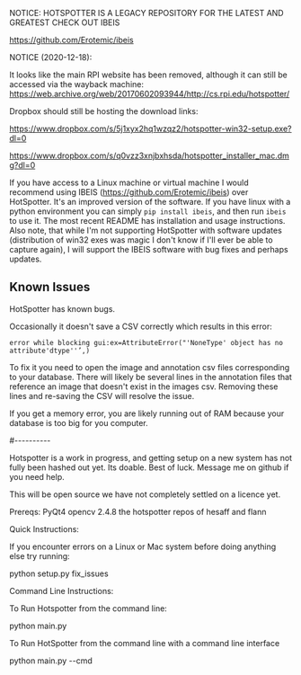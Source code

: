 
NOTICE: HOTSPOTTER IS A LEGACY REPOSITORY
FOR THE LATEST AND GREATEST CHECK OUT IBEIS

https://github.com/Erotemic/ibeis


NOTICE (2020-12-18): 

It looks like the main RPI website has been removed, although it can still be accessed via the wayback machine:
https://web.archive.org/web/20170602093944/http://cs.rpi.edu/hotspotter/


Dropbox should still be hosting the download links: 

https://www.dropbox.com/s/5j1xyx2hq1wzqz2/hotspotter-win32-setup.exe?dl=0 

https://www.dropbox.com/s/q0vzz3xnjbxhsda/hotspotter_installer_mac.dmg?dl=0

If you have access to a Linux machine or virtual machine I would recommend using IBEIS (https://github.com/Erotemic/ibeis) over HotSpotter. It's an improved version of the software. If you have linux with a python environment you can simply `pip install ibeis`, and then run `ibeis` to use it. The most recent README has installation and usage instructions. Also note, that while I'm not supporting HotSpotter with software updates (distribution of win32 exes was magic I don't know if I'll ever be able to capture again), I will support the IBEIS software with bug fixes and perhaps updates. 



Known Issues
------------

HotSpotter has known bugs. 


Occasionally it doesn't save a CSV correctly which results in this error:

```
error while blocking gui:ex=AttributeError("'NoneType' object has no attribute'dtype''’,)
```

To fix it you need to open the image and annotation csv files corresponding to your database. There will likely be several lines in the annotation files that reference an image that doesn't exist in the images csv. Removing these lines and re-saving the CSV will resolve the issue. 


If you get a memory error, you are likely running out of RAM because your
database is too big for you computer.



#----------

Hotspotter is a work in progress, and getting setup on a new system
has not fully been hashed out yet. Its doable. Best of luck. 
Message me on github if you need help. 

This will be open source we have not completely settled on a licence yet. 


Prereqs: 
PyQt4
opencv 2.4.8
the hotspotter repos of hesaff and flann

Quick Instructions: 

If you encounter errors on a Linux or Mac system  before doing anything else
try running: 

python setup.py fix_issues 

Command Line Instructions: 

To Run Hotspotter from the command line:

python main.py

To Run HotSpotter from the command line with a command line interface 

python main.py --cmd
